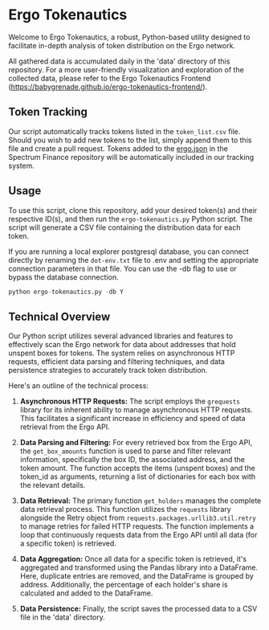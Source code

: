 # Ergo Tokenautics

Welcome to Ergo Tokenautics, a robust, Python-based utility designed to facilitate in-depth analysis of token distribution on the Ergo network.

All gathered data is accumulated daily in the 'data' directory of this repository. For a more user-friendly visualization and exploration of the collected data, please refer to the Ergo Tokenautics Frontend (https://babygrenade.github.io/ergo-tokenautics-frontend/).

## Token Tracking

Our script automatically tracks tokens listed in the `token_list.csv` file. Should you wish to add new tokens to the list, simply append them to this file and create a pull request. Tokens added to the [ergo.json](https://github.com/spectrum-finance/default-token-list/blob/master/src/tokens/ergo.json) in the Spectrum Finance repository will be automatically included in our tracking system.

## Usage

To use this script, clone this repository, add your desired token(s) and their respective ID(s), and then run the `ergo-tokenautics.py` Python script. The script will generate a CSV file containing the distribution data for each token.

If you are running a local explorer postgresql database, you can connect directly by renaming the `dot-env.txt` file to .env and setting the appropriate connection parameters in that file.  You can use the -db flag to use or bypass the database connection.

```python
python ergo-tokenautics.py -db Y
```

## Technical Overview

Our Python script utilizes several advanced libraries and features to effectively scan the Ergo network for data about addresses that hold unspent boxes for tokens. The system relies on asynchronous HTTP requests, efficient data parsing and filtering techniques, and data persistence strategies to accurately track token distribution.

Here's an outline of the technical process:

1. **Asynchronous HTTP Requests:** The script employs the `grequests` library for its inherent ability to manage asynchronous HTTP requests. This facilitates a significant increase in efficiency and speed of data retrieval from the Ergo API.

2. **Data Parsing and Filtering:** For every retrieved box from the Ergo API, the `get_box_amounts` function is used to parse and filter relevant information, specifically the box ID, the associated address, and the token amount. The function accepts the items (unspent boxes) and the token_id as arguments, returning a list of dictionaries for each box with the relevant details.

3. **Data Retrieval:** The primary function `get_holders` manages the complete data retrieval process. This function utilizes the `requests` library alongside the Retry object from `requests.packages.urllib3.util.retry` to manage retries for failed HTTP requests. The function implements a loop that continuously requests data from the Ergo API until all data (for a specific token) is retrieved.

4. **Data Aggregation:** Once all data for a specific token is retrieved, it's aggregated and transformed using the Pandas library into a DataFrame. Here, duplicate entries are removed, and the DataFrame is grouped by address. Additionally, the percentage of each holder's share is calculated and added to the DataFrame.

5. **Data Persistence:** Finally, the script saves the processed data to a CSV file in the 'data' directory.

